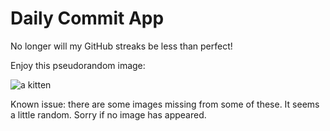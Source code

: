 Daily Commit App
================
No longer will my GitHub streaks be less than perfect!

Enjoy this pseudorandom image:

![a kitten](http://placekitten.com/300/200 "a kitten")

Known issue: there are some images missing from some of these. It seems a little random. Sorry if no image has appeared.